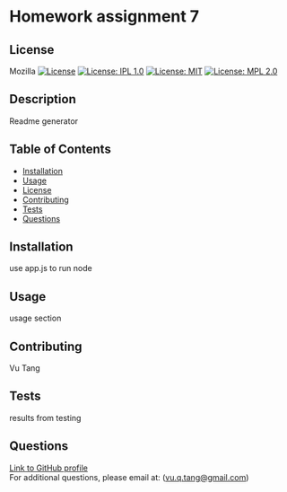
  # Homework assignment 7
  
  ## License
  Mozilla
  [![License](https://img.shields.io/badge/License-Apache%202.0-blue.svg)](https://opensource.org/licenses/Apache-2.0)
  [![License: IPL 1.0](https://img.shields.io/badge/License-IPL%201.0-blue.svg)](https://opensource.org/licenses/IPL-1.0)
  [![License: MIT](https://img.shields.io/badge/License-MIT-yellow.svg)](https://opensource.org/licenses/MIT)
  [![License: MPL 2.0](https://img.shields.io/badge/License-MPL%202.0-brightgreen.svg)](https://opensource.org/licenses/MPL-2.0)

  ## Description
  Readme generator

  ## Table of Contents
  * [Installation](#installation)<br />
  * [Usage](#usage)<br />
  * [License](#license)<br />
  * [Contributing](#contributing)<br />
  * [Tests](#tests)<br />
  * [Questions](#questions)

  ## Installation
  use app.js to run node

  ## Usage
  usage section

  ## Contributing
  Vu Tang

  ## Tests
  results from testing

  ## Questions
  [Link to GitHub profile](https://github.com/vutanguofa)<br />
  For additional questions, please email at: (vu.q.tang@gmail.com)

  